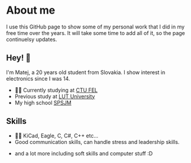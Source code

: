 # About me
I use this GitHub page to show some of my personal work that I did in my free time over the years. It will take some time to add all of it, so the page continuelsy updates.

## Hey! 👋
I'm Matej, a 20 years old student from Slovakia. I show interest in electronics since I was 14.

- 👨‍💻 Currently studying at [CTU FEL](https://fel.cvut.cz/cs)
- Previous study at [LUT University](https://www.lut.fi/en/studies/technology/bachelors-programme-electrical-engineering)
- My high school [SPSJM](https://spsjm.sk/)

## Skills
- 👨‍💻 KiCad, Eagle, C, C#, C++ etc...
- Good communication skills, can handle stress and leadership skills.
+ and a lot more including soft skills and computer stuff :D
